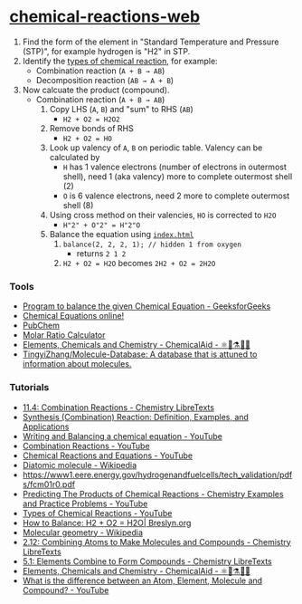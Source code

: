 [chemical-reactions-web](https://dirkarnez.github.io/chemical-reactions-web)
============================================================================
1. Find the form of the element in "Standard Temperature and Pressure (STP)", for example hydrogen is "H2" in STP.
2. Identify the [types of chemical reaction](https://byjus.com/chemistry/types-of-chemical-reactions/), for example:
   - Combination reaction (`A + B → AB`)
   - Decomposition reaction (`AB → A + B`)
3. Now calcuate the product (compound). 
    - Combination reaction (`A + B → AB`)
      1. Copy LHS (`A`, `B`) and "sum" to RHS (`AB`)
         - `H2 + O2 = H2O2`
      2. Remove bonds of RHS
         - `H2 + O2 = HO`
      3. Look up valency of `A`, `B` on periodic table. Valency can be calculated by 
         - `H` has 1 valence electrons (number of electrons in outermost shell), need 1 (aka valency) more to complete outermost shell (2) 
         - `O` is 6 valence electrons, need 2 more to complete outermost shell (8)
      4. Using cross method on their valencies, `HO` is corrected to `H2O`
         - `H"2" + O"2" = H"2"O`
      5. Balance the equation using [`index.html`](index.html)
         1. `balance(2, 2, 2, 1); // hidden 1 from oxygen`
            - returns `2 1 2`
         2. `H2 + O2 = H2O` becomes `2H2 + O2 = 2H2O`

### Tools
- [Program to balance the given Chemical Equation - GeeksforGeeks](https://www.geeksforgeeks.org/program-to-balance-the-given-chemical-equation/)
- [Chemical Equations online!](https://chemequations.com/en/)
- [PubChem](https://pubchem.ncbi.nlm.nih.gov/)
- [Molar Ratio Calculator](https://www.omnicalculator.com/chemistry/molar-ratio)
- [Elements, Chemicals and Chemistry - ChemicalAid - ⚛️🧪⚗️👨‍🔬](https://www.chemicalaid.com/)
- [TingyiZhang/Molecule-Database: A database that is attuned to information about molecules.](https://github.com/TingyiZhang/Molecule-Database)

### Tutorials
- [11.4: Combination Reactions - Chemistry LibreTexts](https://chem.libretexts.org/Bookshelves/Introductory_Chemistry/Introductory_Chemistry_(CK-12)/11%3A_Chemical_Reactions/11.04%3A_Combination_Reactions)
- [Synthesis (Combination) Reaction: Definition, Examples, and Applications](https://www.chemistrylearner.com/chemical-reactions/synthesis-reaction)
- [Writing and Balancing a chemical equation - YouTube](https://www.youtube.com/watch?v=ZlWGyQ5DrTk)
- [Combination Reactions - YouTube](https://www.youtube.com/watch?v=o7MSADOiKHI)
- [Chemical Reactions and Equations - YouTube](https://www.youtube.com/watch?v=Hxd1TNgSuPg)
- [Diatomic molecule - Wikipedia](https://en.wikipedia.org/wiki/Diatomic_molecule)
- https://www1.eere.energy.gov/hydrogenandfuelcells/tech_validation/pdfs/fcm01r0.pdf
- [Predicting The Products of Chemical Reactions - Chemistry Examples and Practice Problems - YouTube](https://www.youtube.com/watch?v=MYmrWHzT1oI)
- [Types of Chemical Reactions - YouTube](https://www.youtube.com/watch?v=iIJD8RNLpS0)
- [How to Balance: H2 + O2 = H2O| Breslyn.org](https://www.breslyn.org/chemistry/balancing/public.php?eq_id=2)
- [Molecular geometry - Wikipedia](https://en.wikipedia.org/wiki/Molecular_geometry)
- [2.12: Combining Atoms to Make Molecules and Compounds - Chemistry LibreTexts](https://chem.libretexts.org/Bookshelves/Environmental_Chemistry/Green_Chemistry_and_the_Ten_Commandments_of_Sustainability_(Manahan)/02%3A_The_Key_Role_of_Chemistry_and_Making_Chemistry_Green/2.12%3A_Combining_Atoms_to_Make_Molecules_and_Compounds)
- [5.1: Elements Combine to Form Compounds - Chemistry LibreTexts](https://chem.libretexts.org/Courses/Anoka-Ramsey_Community_College/Introduction_to_Chemistry/05%3A_Chemical_Nomenclature/5.01%3A_Elements_Combine_to_Form_Compounds)
- [Elements, Chemicals and Chemistry - ChemicalAid - ⚛️🧪⚗️👨‍🔬](https://www.chemicalaid.com/)
- [What is the difference between an Atom, Element, Molecule and Compound? - YouTube](https://www.youtube.com/watch?v=KSfgSw2WKfU)
